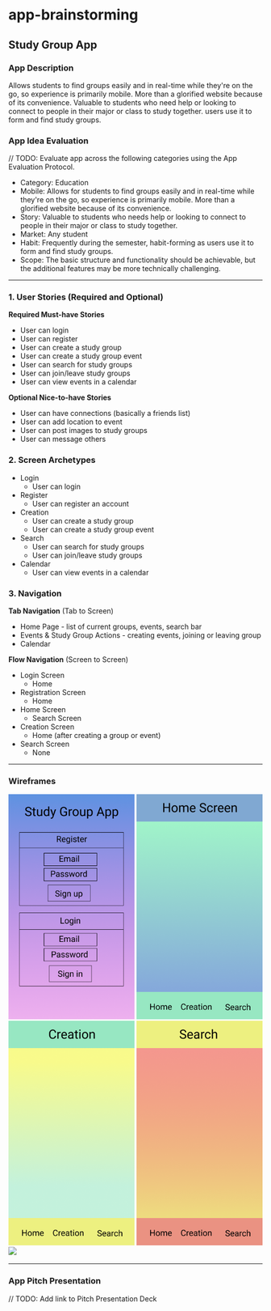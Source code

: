 # app-brainstorming
## Study Group App

### App Description
Allows students to find groups easily and in real-time while they're on the go, so experience is primarily mobile. More than a glorified website because of its convenience. Valuable to students who need help or looking to connect to people in their major or class to study together. users use it to form and find study groups.

### App Idea Evaluation
// TODO: Evaluate app across the following categories using the App Evaluation Protocol.

- Category: Education
- Mobile: Allows for students to find groups easily and in real-time while they're on the go, so experience is primarily mobile. More than a glorified website because of its convenience.
- Story: Valuable to students who needs help or looking to connect to people in their major or class to study together.
- Market: Any student
- Habit: Frequently during the semester, habit-forming as users use it to form and find study groups.
- Scope: The basic structure and functionality should be achievable, but the additional features may be more technically challenging.

---

### 1. User Stories (Required and Optional)

**Required Must-have Stories**

 * User can login
 * User can register
 * User can create a study group
 * User can create a study group event
 * User can search for study groups
 * User can join/leave study groups
 * User can view events in a calendar
 

**Optional Nice-to-have Stories**

 * User can have connections (basically a friends list)
 * User can add location to event
 * User can post images to study groups
 * User can message others
 

### 2. Screen Archetypes

 * Login
     * User can login
 * Register
     * User can register an account
 * Creation
     * User can create a study group
     * User can create a study group event
 * Search
     * User can search for study groups
     * User can join/leave study groups
 * Calendar
     * User can view events in a calendar



### 3. Navigation

**Tab Navigation** (Tab to Screen)

 * Home Page - list of current groups, events, search bar
 * Events & Study Group Actions - creating events, joining or leaving group
 * Calendar

**Flow Navigation** (Screen to Screen)

 * Login Screen
     * Home 
 * Registration Screen
     * Home
 * Home Screen
     * Search Screen
 * Creation Screen
     * Home (after creating a group or event)
 * Search Screen
     * None
---

### Wireframes
<img src="https://github.com/AndroidGroup26/app-brainstorming/blob/master/Register.png?raw=true" width="250" />
<img src="https://github.com/AndroidGroup26/app-brainstorming/blob/master/Home%20Screen.png?raw=true" width="250" />
<img src="https://github.com/AndroidGroup26/app-brainstorming/blob/master/Creation.png?raw=true" width="250" />
<img src="https://github.com/AndroidGroup26/app-brainstorming/blob/master/Search.png?raw=true" width="250" />
<img src="http://g.recordit.co/vD8Th260JB.gif" width="250" />

---

### App Pitch Presentation
// TODO: Add link to Pitch Presentation Deck
